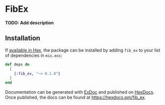 # FibEx

**TODO: Add description**

## Installation

If [available in Hex](https://hex.pm/docs/publish), the package can be installed
by adding `fib_ex` to your list of dependencies in `mix.exs`:

```elixir
def deps do
  [
    {:fib_ex, "~> 0.1.0"}
  ]
end
```

Documentation can be generated with [ExDoc](https://github.com/elixir-lang/ex_doc)
and published on [HexDocs](https://hexdocs.pm). Once published, the docs can
be found at <https://hexdocs.pm/fib_ex>.

